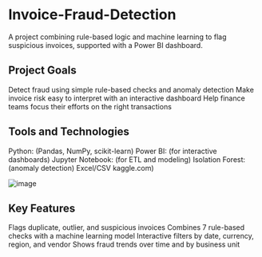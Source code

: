# Invoice-Fraud-Detection
A project combining rule-based logic and machine learning to flag suspicious invoices, supported with a Power BI dashboard.

## Project Goals

Detect fraud using simple rule-based checks and anomaly detection
Make invoice risk easy to interpret with an interactive dashboard
Help finance teams focus their efforts on the right transactions

## Tools and Technologies

Python: (Pandas, NumPy, scikit-learn)
Power BI: (for interactive dashboards)
Jupyter Notebook: (for ETL and modeling)
Isolation Forest: (anomaly detection)
Excel/CSV kaggle.com)

![image](https://github.com/user-attachments/assets/867eb819-9140-423d-830a-b5e4e6ea243b)

## Key Features

Flags duplicate, outlier, and suspicious invoices
Combines 7 rule-based checks with a machine learning model
Interactive filters by date, currency, region, and vendor
Shows fraud trends over time and by business unit
